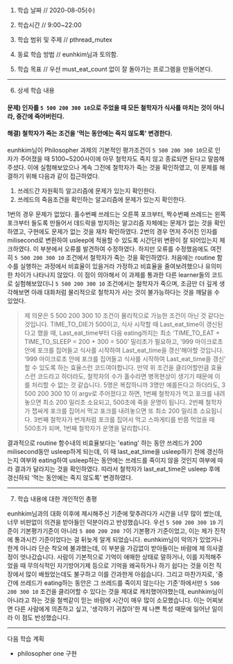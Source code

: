 1. 학습 날짜 // 2020-08-05(수)

2. 학습시간 // 9:00~22:00

3. 학습 범위 및 주제 // pthread_mutex

4. 동료 학습 방법 // eunhkim님과 토의함.

5. 학습 목표 // 우선 must_eat_count 없이 잘 돌아가는 프로그램을 만들어본다.

---

6. 상세 학습 내용

#### 문제) 인자를 `5 500 200 300 10`으로 주었을 때 모든 철학자가 식사를 마치는 것이 아니라, 중간에 죽어버린다.
#### 해결) 철학자가 죽는 조건을 '먹는 동안에는 죽지 않도록' 변경한다.

eunhkim님이 Philosopher 과제의 기본적인 평가조건이 `5 500 200 300 10`으로 인자가 주어졌을 때 5100~5200사이에 아무 철학자도 죽지 않고 종료되면 된다고 말씀해주셨다.
이에 실험해보았으나 계속 그전에 철학자가 죽는 것을 확인하였고, 이 문제를 해결하기 위해 다음과 같이 접근하였다.

1. 쓰레드간 자원획득 알고리즘에 문제가 있는지 확인한다.
2. 쓰레드의 죽음조건을 확인하는 알고리즘에 문제가 있는지 확인한다.

1번의 경우 문제가 없었다. 홀수번째 쓰레드는 오른쪽 포크부터, 짝수번째 쓰레드는 왼쪽 포크부터 들도록 만들어서 데드락을 방지하는 알고리즘 자체에는 문제가 없는 것을 확인하였고, 구현에도 문제가 없는 것을 재차 확인하였다.
2번의 경우 먼저 주어진 인자를 milisecond로 변환하여 usleep에 적용할 수 있도록 시간단위 변환이 잘 되어있는지 체크하였다. 이 부분에서 오류를 발견하여 수정하였다. 
하지만 오류를 수정했음에도 여전히 `5 500 200 300 10` 조건에서 철학자가 죽는 것을 확인하였다. 처음에는 routine 함수를 실행하는 과정에서 비효율이 있을거라 가정하고 비효율을 줄여보려했으나 유의미한 차이가 나타나지 않았다. 
이 점이 의아해서 이 과제를 통과한 다른 learner들의 코드로 실험해보았더니 `5 500 200 300 10` 조건에서는 철학자가 죽으며, 조금만 더 깊게 생각해보면 아래 대화처럼 물리적으로 철학자가 사는 것이 불가능하다는 것을 깨달을 수 있었다.

> 제 의문은 5 500 200 300 10 조건이 물리적으로 가능한 조건이 아닌 것 같다는 것입니다.
> TIME_TO_DIE가 500이고, 식사 시작할 때 Last_eat_time이 갱신된다고 했을 때, Last_eat_time부터 다음 eating까지는 최소 ‘TIME_TO_EAT + TIME_TO_SLEEP = 200 + 300 = 500’ 밀리초가 필요하고, ’999 마이크로초 안에 포크를 집어들고 식사를 시작하여 Last_eat_time을 갱신’해야할 것입니다.
> ‘999 마이크로초 안에 포크를 집어들고 식사를 시작하여 Last_eat_time을 갱신’ 할 수 있도록 하는 효율스런 코드여야합니다.
> 만약 위 조건을 클리어할만큼 효율스런 코드라고 하더라도, 철학자의 수가 홀수라면 병목현상이 생기기 때문에 이를 처리할 수 없는 것 같습니다.
> 5명은 복잡하니까 3명만 예를든다고 하더라도, 3 500 200 300 10 이 argv로 주어졌다고 하면,
> 1번째 철학자가 먹고 포크를 내려놓으면 최소 200 밀리초 소요되고, 500초에 죽을 운명이 됩니다.
> 2번째 철학자가 잽싸게 포크를 집어서 먹고 포크를 내려놓으면 또 최소 200 밀리초 소요됩니다.
> 3번째 철학자가 번개처럼 포크를 집어서 먹고 스파게티를 반쯤 먹었을 때 500초가 되며, 1번째 철학자가 운명을 달리합니다. 

결과적으로 routine 함수내의 비효율보다는 'eating' 하는 동안 쓰레드가 200 milisecond동안 usleep하게 되는데, 이 때 last_eat_time을 usleep하기 전에 갱신하는지 여부와 eating하여 usleep하는 동안에는 쓰레드를 죽이지 않을 것인지 여부에 따라 결과가 달라지는 것을 확인하였다. 따라서 철학자가 last_eat_time은 usleep 후에 갱신하되 '먹는 동안에는 죽지 않도록' 변경하였다.

---

7. 학습 내용에 대한 개인적인 총평

eunhkim님과의 대화 이후에 제시해주신 기준에 맞추려다가 시간을 너무 많이 썼는데, 너무 비판없이 의견을 받아들인 덕분이라고 반성했습니다.
우선 `5 500 200 300 10` 기준이 기본평가기준이 아니라 `5 800 200 200 7`이 기본평가 기준이었고, 이는 제가 진작에 통과시킨 기준이었다는 걸 뒤늦게 알게 되었습니다. 
eunhkim님이 악의가 있었거나 한게 아니라 단순 착오에 불과했는데, 이 부분을 가감없이 받아들이는 바람에 제 의사결정이 엇나갔습니다. 
사람이 기본적으로 기억이 애매한 상태로 말하거나, 이를 지적해주었을 때 무의식적인 자기방어기제 등으로 기억을 왜곡하거나 하기 쉽다는 것을 이전 직장에서 많이 배웠었는데도 불구하고 이를 간과한게 아쉽습니다.
그리고 마찬가지로, '중간에 쓰레드가 eating하는 동안은 그 쓰레드를 죽이지 않는다는 기준'하에서만 `5 500 200 300 10` 조건을 클리어할 수 있다는 것을 제대로 캐치했어야했는데, eunhkim님이 아니라고 하는 것을 철썩같이 믿는 바람에 시간이 매우 많이 소모했습니다. 이는 어찌보면 다른 사람에게 의존하고 싶고, '생각하기 귀찮아'한 제 나쁜 특성 때문에 일어난 일이라 이 점도 반성했습니다.

---

다음 학습 계획

- philosopher one 구현